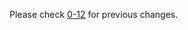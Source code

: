 Please check [0-12](https://github.com/netzke/netzke-basepack/blob/0-12/CHANGELOG.md) for previous changes.
